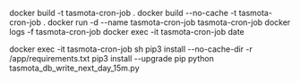 docker build -t tasmota-cron-job .
docker build --no-cache -t tasmota-cron-job .
docker run -d --name tasmota-cron-job tasmota-cron-job
docker logs -f tasmota-cron-job
docker exec -it tasmota-cron-job date

docker exec -it tasmota-cron-job sh
pip3 install --no-cache-dir -r /app/requirements.txt
pip3 install --upgrade pip
python tasmota_db_write_next_day_15m.py
